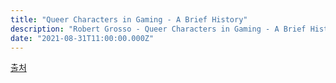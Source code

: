 ```yaml
---
title: "Queer Characters in Gaming - A Brief History"
description: "Robert Grosso - Queer Characters in Gaming - A Brief History"
date: "2021-08-31T11:00:00.000Z"
---
```


[출처](https://techraptor.net/gaming/features/queer-characters-in-gaming-brief-history)
